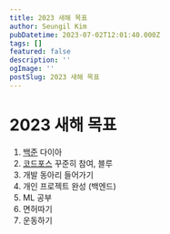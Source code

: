 ```yaml
---
title: 2023 새해 목표
author: Seungil Kim
pubDatetime: 2023-07-02T12:01:40.000Z
tags: []
featured: false
description: ''
ogImage: ''
postSlug: 2023 새해 목표
---
```

# 2023 새해 목표

1. [백준](https://solved.ac/profile/ksi990302) 다이아
2. [코드포스](https://codeforces.com/profile/ks1ksi) 꾸준히 참여, 블루
3. 개발 동아리 들어가기
4. 개인 프로젝트 완성 (백엔드)
5. ML 공부
6. 면허따기
7. 운동하기
